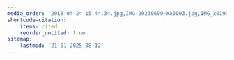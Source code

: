 ```yaml
---
media_order: '2018-04-24 15.44.34.jpg,IMG-20230609-WA0003.jpg,IMG_20190129_093805.jpg,IMG_20190509_061559.jpg,Logo-Graswachstum-neu-2024-web.svg,Logo-Graswachstum-neu-2024-web.webp,AGFF_f.svg'
shortcode-citation:
    items: cited
    reorder_uncited: true
sitemap:
    lastmod: '21-01-2025 08:12'
---
```


